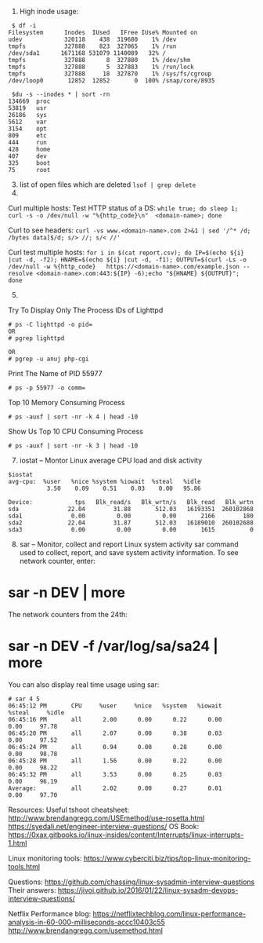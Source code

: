 1. High inode usage:
 
```
 $ df -i
Filesystem      Inodes  IUsed   IFree IUse% Mounted on
udev            320118    438  319680    1% /dev
tmpfs           327888    823  327065    1% /run
/dev/sda1      1671168 531079 1140089   32% /
tmpfs           327888      8  327880    1% /dev/shm
tmpfs           327888      5  327883    1% /run/lock
tmpfs           327888     18  327870    1% /sys/fs/cgroup
/dev/loop0       12852  12852       0  100% /snap/core/8935
```
```
 $du -s --inodes * | sort -rn
134669  proc
53819   usr
26186   sys
5612    var
3154    opt
809     etc
444     run
428     home
407     dev
325     boot
75      root
```

3. list of open files which are deleted
```lsof | grep delete```
4.
Curl multiple hosts:
 Test HTTP status of a DS: `while true; do sleep 1; curl -s -o /dev/null -w "%{http_code}\n"  <domain-name>; done`

Curl to see headers: 
 `curl -vs www.<domain-name>.com 2>&1 | sed '/^* /d; /bytes data]$/d; s/> //; s/< //'`

Curl test multiple hosts:
 ```for i in $(cat report.csv); do IP=$(echo ${i} |cut -d, -f2); HNAME=$(echo ${i} |cut -d, -f1); OUTPUT=$(curl -Ls -o /dev/null -w %{http_code}   https://<domain-name>.com/example.json --resolve <domain-name>.com:443:${IP} -6);echo "${HNAME} ${OUTPUT}"; done  ```


5. 
Try To Display Only The Process IDs of Lighttpd
```
# ps -C lighttpd -o pid=
OR
# pgrep lighttpd

OR
# pgrep -u anuj php-cgi
```


Print The Name of PID 55977
```
# ps -p 55977 -o comm=
```
Top 10 Memory Consuming Process
```
# ps -auxf | sort -nr -k 4 | head -10
```
Show Us Top 10 CPU Consuming Process
```
# ps -auxf | sort -nr -k 3 | head -10
```
7. iostat – Montor Linux average CPU load and disk activity
```
$iostat
avg-cpu:  %user   %nice %system %iowait  %steal   %idle
           3.50    0.09    0.51    0.03    0.00   95.86

Device:            tps   Blk_read/s   Blk_wrtn/s   Blk_read   Blk_wrtn
sda              22.04        31.88       512.03   16193351  260102868
sda1              0.00         0.00         0.00       2166        180
sda2             22.04        31.87       512.03   16189010  260102688
sda3              0.00         0.00         0.00       1615          0
```
8. sar – Monitor, collect and report Linux system activity
sar command used to collect, report, and save system activity information. To see network counter, enter:
# sar -n DEV | more
The network counters from the 24th:
# sar -n DEV -f /var/log/sa/sa24 | more
You can also display real time usage using sar:
```
# sar 4 5
06:45:12 PM       CPU     %user     %nice   %system   %iowait    %steal     %idle
06:45:16 PM       all      2.00      0.00      0.22      0.00      0.00     97.78
06:45:20 PM       all      2.07      0.00      0.38      0.03      0.00     97.52
06:45:24 PM       all      0.94      0.00      0.28      0.00      0.00     98.78
06:45:28 PM       all      1.56      0.00      0.22      0.00      0.00     98.22
06:45:32 PM       all      3.53      0.00      0.25      0.03      0.00     96.19
Average:          all      2.02      0.00      0.27      0.01      0.00     97.70
```


Resources:
Useful tshoot cheatsheet: http://www.brendangregg.com/USEmethod/use-rosetta.html
https://syedali.net/engineer-interview-questions/
OS Book: https://0xax.gitbooks.io/linux-insides/content/Interrupts/linux-interrupts-1.html

Linux monitoring tools: https://www.cyberciti.biz/tips/top-linux-monitoring-tools.html


Questions:
https://github.com/chassing/linux-sysadmin-interview-questions
Their answers:
https://jivoi.github.io/2016/01/22/linux-sysadm-devops-interview-questions/


Netflix Performance blog:
https://netflixtechblog.com/linux-performance-analysis-in-60-000-milliseconds-accc10403c55
http://www.brendangregg.com/usemethod.html
